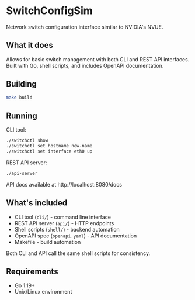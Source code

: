# SwitchConfigSim

Network switch configuration interface similar to NVIDIA's NVUE.

## What it does

Allows for basic switch management with both CLI and REST API interfaces. Built with Go, shell scripts, and includes OpenAPI documentation.

## Building

```bash
make build
```

## Running

CLI tool:
```bash
./switchctl show
./switchctl set hostname new-name
./switchctl set interface eth0 up
```

REST API server:
```bash
./api-server
```

API docs available at http://localhost:8080/docs

## What's included

- CLI tool (`cli/`) - command line interface
- REST API server (`api/`) - HTTP endpoints  
- Shell scripts (`shell/`) - backend automation
- OpenAPI spec (`openapi.yaml`) - API documentation
- Makefile - build automation

Both CLI and API call the same shell scripts for consistency.

## Requirements

- Go 1.19+
- Unix/Linux environment
